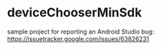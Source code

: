 # deviceChooserMinSdk

sample project for reporting an Android Studio bug: https://issuetracker.google.com/issues/63826231
